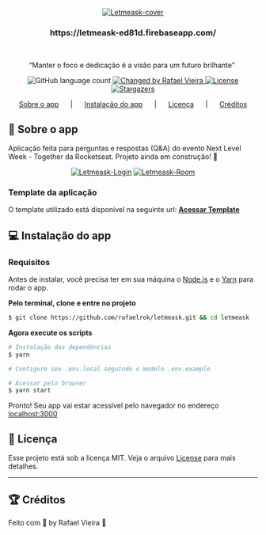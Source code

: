 <p align="center"><a href="https://ibb.co/ZT0dh1L"><img src="https://i.ibb.co/88HMj4K/Captura-de-tela-2021-06-27-224404.png" alt="Letmeask-cover" border="0" /></a></p>

<h3 align="center">
https://letmeask-ed81d.firebaseapp.com/
</h3>&nbsp; 

<p align="center">“Manter o foco e dedicação é a visão para um futuro brilhante"</blockquote>&nbsp;

<p align="center">
  <img alt="GitHub language count" src="https://img.shields.io/github/languages/count/rafaelrok/letmeask?color=%2304D361">

  <a href="https://www.linkedin.com/in/rafael-vieira-dos-santos-7a1842201/">
    <img alt="Changed by Rafael Vieira" src="https://img.shields.io/badge/changed%20by-Rafael_Vieira-%2304D361">
  </a>

  <a href="https://github.com/rafaelrok/letmeask/blob/add-license-1/LICENSE">
    <img alt="License" src="https://img.shields.io/badge/license-MIT-%2304D361">
  </a>

  <a href="https://github.com/rafaelrok/letmeask/stargazers">
    <img alt="Stargazers" src="https://img.shields.io/github/stars/rafaelrok/letmeask?style=social">
  </a>
</p>

<p align="center">  
  <a href="#rocket-sobre-o-app">Sobre o app</a>&nbsp; &nbsp; &nbsp; |&nbsp; &nbsp; &nbsp;
  <a href="#computer-instalação-do-app">Instalação do app</a>&nbsp; &nbsp; &nbsp; |&nbsp; &nbsp; &nbsp;
  <a href="#memo-licença">Licença</a>&nbsp; &nbsp; &nbsp; |&nbsp; &nbsp; &nbsp;
  <a href="#trophy-créditos">Créditos</a>
</p>

## :rocket: Sobre o app

Aplicação feita para perguntas e respostas (Q&A) do evento Next Level Week - Together da Rocketseat. Projeto ainda em construção! 🚧

<p align="center"><a href="https://ibb.co/ZT0dh1L"><img src="https://i.ibb.co/88HMj4K/Captura-de-tela-2021-06-27-224404.png" alt="Letmeask-Login" border="0" /></a>
<a href="https://ibb.co/JB6PT5K"><img src="https://i.ibb.co/FxZt1gK/Captura-de-tela-2021-06-27-230017.png" alt="Letmeask-Room" border="0" /></a></p>

### Template da aplicação

O template utilizado está disponível na seguinte url: **[Acessar Template](https://github.com/rafaelrok/letmeask)**

## :computer: Instalação do app

### Requisitos

Antes de instalar, você precisa ter em sua máquina o [Node.js](https://nodejs.org/en/download/) e o [Yarn](https://yarnpkg.com/) para rodar o app.

**Pelo terminal, clone e entre no projeto**

```bash
$ git clone https://github.com/rafaelrok/letmeask.git && cd letmeask
```

**Agora execute os scripts**

```bash
# Instalação das dependências
$ yarn

# Configure seu .env.local seguindo o modelo .env.example

# Acessar pelo browser
$ yarn start
```

Pronto! Seu app vai estar acessível pelo navegador no endereço [localhost:3000](http://localhost:3000)

## :memo: Licença

Esse projeto está sob a licença MIT. Veja o arquivo [License](LICENSE) para mais detalhes.

---

## :trophy: Créditos

Feito com 💜 by Rafael Vieira 💪 

